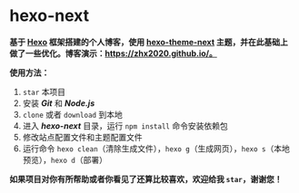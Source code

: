 # hexo-next

**基于 [Hexo](https://hexo.io/zh-cn/) 框架搭建的个人博客，使用 [hexo-theme-next](https://github.com/theme-next/hexo-theme-next) 主题，并在此基础上做了一些优化。博客演示：https://zhx2020.github.io/。**

**使用方法：**
1. `star` 本项目
2. 安装 ***Git*** 和 ***Node.js***
3. `clone` 或者 `download` 到本地
4. 进入 ***hexo-next*** 目录，运行 `npm install` 命令安装依赖包
5. 修改站点配置文件和主题配置文件
6. 运行命令 `hexo clean`（清除生成文件），`hexo g`（生成网页），`hexo s`（本地预览），`hexo d`（部署）
        
**如果项目对你有所帮助或者你看见了还算比较喜欢，欢迎给我 `star`，谢谢您！**
      